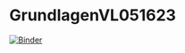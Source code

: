 # GrundlagenVL051623

[![Binder](https://mybinder.org/badge_logo.svg)](https://mybinder.org/v2/gh/Sydpaltra/GrundlagenVL051623/HEAD)
